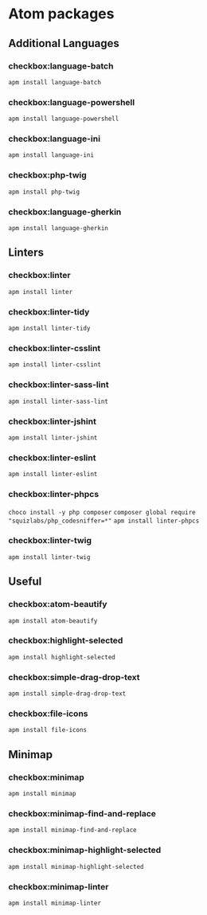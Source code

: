 # Atom packages

## Additional Languages
### checkbox:language-batch
`apm install language-batch`
### checkbox:language-powershell
`apm install language-powershell`
### checkbox:language-ini
`apm install language-ini`
### checkbox:php-twig
`apm install php-twig`
### checkbox:language-gherkin
`apm install language-gherkin`

## Linters
### checkbox:linter
`apm install linter`
### checkbox:linter-tidy
`apm install linter-tidy`
### checkbox:linter-csslint
`apm install linter-csslint`
### checkbox:linter-sass-lint
`apm install linter-sass-lint`
### checkbox:linter-jshint
`apm install linter-jshint`
### checkbox:linter-eslint
`apm install linter-eslint`
### checkbox:linter-phpcs
`choco install -y php composer`
`composer global require "squizlabs/php_codesniffer=*"`
`apm install linter-phpcs`
### checkbox:linter-twig
`apm install linter-twig`

## Useful
### checkbox:atom-beautify
`apm install atom-beautify`
### checkbox:highlight-selected
`apm install highlight-selected`
### checkbox:simple-drag-drop-text
`apm install simple-drag-drop-text`
### checkbox:file-icons
`apm install file-icons`

## Minimap
### checkbox:minimap
`apm install minimap`
### checkbox:minimap-find-and-replace
`apm install minimap-find-and-replace`
### checkbox:minimap-highlight-selected
`apm install minimap-highlight-selected`
### checkbox:minimap-linter
`apm install minimap-linter`
